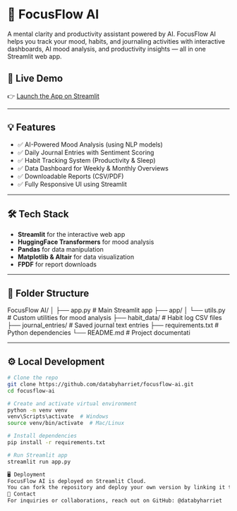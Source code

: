 # 📌 FocusFlow AI

A mental clarity and productivity assistant powered by AI. FocusFlow AI helps you track your mood, habits, and journaling activities with interactive dashboards, AI mood analysis, and productivity insights — all in one Streamlit web app.

## 🚀 Live Demo
👉 [Launch the App on Streamlit](https://focusflow-ai-5irs3nxlnotuyafydyx3si.streamlit.app)

---

## 💡 Features

- ✅ AI-Powered Mood Analysis (using NLP models)
- ✅ Daily Journal Entries with Sentiment Scoring
- ✅ Habit Tracking System (Productivity & Sleep)
- ✅ Data Dashboard for Weekly & Monthly Overviews
- ✅ Downloadable Reports (CSV/PDF)
- ✅ Fully Responsive UI using Streamlit

---

## 🛠️ Tech Stack

- **Streamlit** for the interactive web app
- **HuggingFace Transformers** for mood analysis
- **Pandas** for data manipulation
- **Matplotlib & Altair** for data visualization
- **FPDF** for report downloads

---

## 📂 Folder Structure
FocusFlow AI/
│
├── app.py # Main Streamlit app
├── app/
│ └── utils.py # Custom utilities for mood analysis
├── habit_data/ # Habit log CSV files
├── journal_entries/ # Saved journal text entries
├── requirements.txt # Python dependencies
└── README.md # Project documentati

---

## ⚙️ Local Development

```bash
# Clone the repo
git clone https://github.com/databyharriet/focusflow-ai.git
cd focusflow-ai

# Create and activate virtual environment
python -m venv venv
venv\Scripts\activate  # Windows
source venv/bin/activate  # Mac/Linux

# Install dependencies
pip install -r requirements.txt

# Run Streamlit app
streamlit run app.py

🖥️ Deployment
FocusFlow AI is deployed on Streamlit Cloud.
You can fork the repository and deploy your own version by linking it to Streamlit.
📧 Contact
For inquiries or collaborations, reach out on GitHub: @databyharriet
